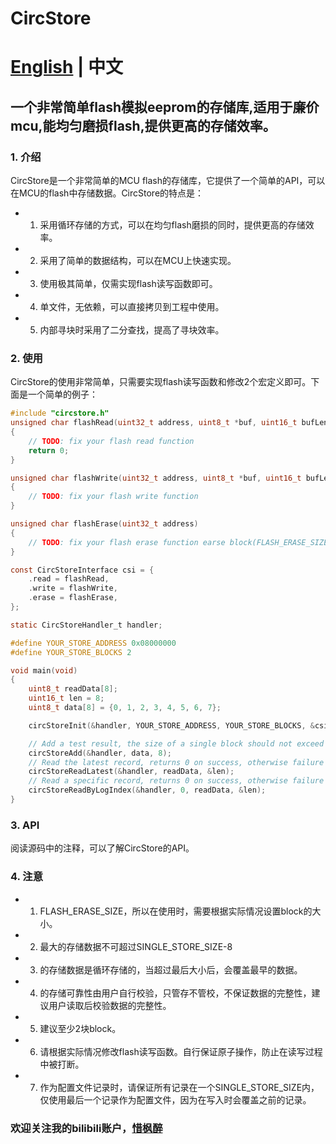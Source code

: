 # CircStore
# [English](README_en.md) | 中文
## 一个非常简单flash模拟eeprom的存储库,适用于廉价mcu,能均匀磨损flash,提供更高的存储效率。

### 1. 介绍
CircStore是一个非常简单的MCU flash的存储库，它提供了一个简单的API，可以在MCU的flash中存储数据。CircStore的特点是：
- 1. 采用循环存储的方式，可以在均匀flash磨损的同时，提供更高的存储效率。
- 2. 采用了简单的数据结构，可以在MCU上快速实现。
- 3. 使用极其简单，仅需实现flash读写函数即可。
- 4. 单文件，无依赖，可以直接拷贝到工程中使用。
- 5. 内部寻块时采用了二分查找，提高了寻块效率。

### 2. 使用
CircStore的使用非常简单，只需要实现flash读写函数和修改2个宏定义即可。下面是一个简单的例子：
```c
#include "circstore.h"
unsigned char flashRead(uint32_t address, uint8_t *buf, uint16_t bufLen)
{
    // TODO: fix your flash read function
    return 0;
}

unsigned char flashWrite(uint32_t address, uint8_t *buf, uint16_t bufLen)
{
    // TODO: fix your flash write function
}

unsigned char flashErase(uint32_t address)
{
    // TODO: fix your flash erase function earse block(FLASH_ERASE_SIZE)
}

const CircStoreInterface csi = {
    .read = flashRead,
    .write = flashWrite,
    .erase = flashErase,
};

static CircStoreHandler_t handler;

#define YOUR_STORE_ADDRESS 0x08000000
#define YOUR_STORE_BLOCKS 2

void main(void)
{
    uint8_t readData[8];
    uint16_t len = 8;
    uint8_t data[8] = {0, 1, 2, 3, 4, 5, 6, 7};

    circStoreInit(&handler, YOUR_STORE_ADDRESS, YOUR_STORE_BLOCKS, &csi);

    // Add a test result, the size of a single block should not exceed logBlockSize
    circStoreAdd(&handler, data, 8);
    // Read the latest record, returns 0 on success, otherwise failure
    circStoreReadLatest(&handler, readData, &len);
    // Read a specific record, returns 0 on success, otherwise failure
    circStoreReadByLogIndex(&handler, 0, readData, &len);
}
```

### 3. API
阅读源码中的注释，可以了解CircStore的API。

### 4. 注意
- 1. FLASH_ERASE_SIZE，所以在使用时，需要根据实际情况设置block的大小。
- 2. 最大的存储数据不可超过SINGLE_STORE_SIZE-8
- 3. 的存储数据是循环存储的，当超过最后大小后，会覆盖最早的数据。
- 4. 的存储可靠性由用户自行校验，只管存不管校，不保证数据的完整性，建议用户读取后校验数据的完整性。
- 5. 建议至少2块block。
- 6. 请根据实际情况修改flash读写函数。自行保证原子操作，防止在读写过程中被打断。
- 7. 作为配置文件记录时，请保证所有记录在一个SINGLE_STORE_SIZE内，仅使用最后一个记录作为配置文件，因为在写入时会覆盖之前的记录。


### 欢迎关注我的bilibili账户，[惜枫醉](https://space.bilibili.com/1922147080)
